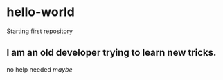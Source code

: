 # hello-world
Starting first repository

I am an old developer trying to learn new tricks.
---
no help needed *maybe*

